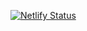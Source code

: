 [![Netlify Status](https://api.netlify.com/api/v1/badges/948e1694-8d3d-44e4-97b4-7088659d1dd4/deploy-status)](https://app.netlify.com/sites/mystifying-ardinghelli-c1eb5c/deploys)